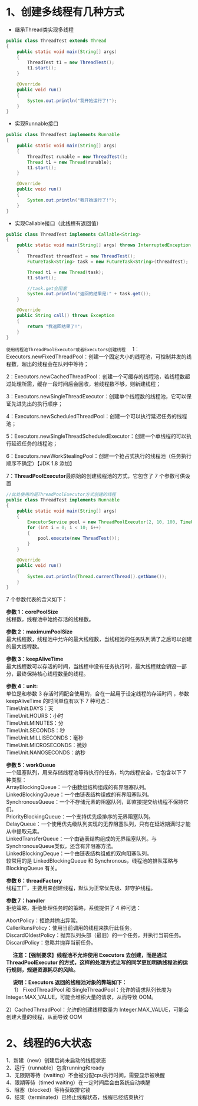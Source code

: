 
# 1、创建多线程有几种方式

- 继承Thread类实现多线程
```java
public class ThreadTest extends Thread
{
    public static void main(String[] args)
    {
        ThreadTest t1 = new ThreadTest();
        t1.start();
    }

    @Override
    public void run()
    {
        System.out.println("我开始运行了!");
    }
}
```

- 实现Runnable接口
```java
public class ThreadTest implements Runnable
{
    public static void main(String[] args)
    {
        ThreadTest runable = new ThreadTest();
        Thread t1 = new Thread(runable);
        t1.start();
    }

    @Override
    public void run()
    {
        System.out.println("我开始运行了!");
    }
}
```

- 实现Callable接口（此线程有返回值）
```java
public class ThreadTest implements Callable<String>
{
    public static void main(String[] args) throws InterruptedException, ExecutionException
    {
        ThreadTest threadTest = new ThreadTest();
        FutureTask<String> task = new FutureTask<String>(threadTest);

        Thread t1 = new Thread(task);
        t1.start();

        //task.get会阻塞
        System.out.println("返回的结果是:" + task.get());
    }

    @Override
    public String call() throws Exception
    {
        return "我返回结果了!";
    }
}
```

`使用线程池ThreadPoolExecutor或者Executors创建线程  `
1：Executors.newFixedThreadPool：创建一个固定大小的线程池，可控制并发的线程数，超出的线程会在队列中等待；  

2：Executors.newCachedThreadPool：创建一个可缓存的线程池，若线程数超过处理所需，缓存一段时间后会回收，若线程数不够，则新建线程；

3：Executors.newSingleThreadExecutor：创建单个线程数的线程池，它可以保证先进先出的执行顺序；  

4：Executors.newScheduledThreadPool：创建一个可以执行延迟任务的线程池；

5：Executors.newSingleThreadScheduledExecutor：创建一个单线程的可以执行延迟任务的线程池；  

6：Executors.newWorkStealingPool：创建一个抢占式执行的线程池（任务执行顺序不确定）【JDK 1.8 添加】  

7：**ThreadPoolExecutor**最原始的创建线程池的方式，它包含了 7 个参数可供设置

```java
//此处使用的是ThreadPoolExecutor方式创建的线程
public class ThreadTest implements Runnable
{
    public static void main(String[] args)
    {
        ExecutorService pool = new ThreadPoolExecutor(2, 10, 100, TimeUnit.MINUTES, new LinkedBlockingQueue<>(10));
        for (int i = 0; i < 10; i++)
        {
            pool.execute(new ThreadTest());
        }
    }

    @Override
    public void run()
    {
        System.out.println(Thread.currentThread().getName());
    }
}
```

7 个参数代表的含义如下：

**参数 1：corePoolSize**  
线程数，线程池中始终存活的线程数。

**参数 2：maximumPoolSize**  
最大线程数，线程池中允许的最大线程数，当线程池的任务队列满了之后可以创建的最大线程数。

**参数 3：keepAliveTime**  
最大线程数可以存活的时间，当线程中没有任务执行时，最大线程就会销毁一部分，最终保持核心线程数量的线程。

**参数 4：unit:**  
单位是和参数 3 存活时间配合使用的，合在一起用于设定线程的存活时间 ，参数 keepAliveTime 的时间单位有以下 7 种可选：  
TimeUnit.DAYS：天  
TimeUnit.HOURS：小时  
TimeUnit.MINUTES：分  
TimeUnit.SECONDS：秒  
TimeUnit.MILLISECONDS：毫秒  
TimeUnit.MICROSECONDS：微妙  
TimeUnit.NANOSECONDS：纳秒

**参数 5：workQueue**  
一个阻塞队列，用来存储线程池等待执行的任务，均为线程安全，它包含以下 7 种类型：  
ArrayBlockingQueue：一个由数组结构组成的有界阻塞队列。  
LinkedBlockingQueue：一个由链表结构组成的有界阻塞队列。  
SynchronousQueue：一个不存储元素的阻塞队列，即直接提交给线程不保持它们。  
PriorityBlockingQueue：一个支持优先级排序的无界阻塞队列。  
DelayQueue：一个使用优先级队列实现的无界阻塞队列，只有在延迟期满时才能从中提取元素。  
LinkedTransferQueue：一个由链表结构组成的无界阻塞队列。与SynchronousQueue类似，还含有非阻塞方法。  
LinkedBlockingDeque：一个由链表结构组成的双向阻塞队列。  
较常用的是 LinkedBlockingQueue 和 Synchronous，线程池的排队策略与 BlockingQueue 有关。

**参数 6：threadFactory**  
线程工厂，主要用来创建线程，默认为正常优先级、非守护线程。

**参数 7：handler**  
拒绝策略，拒绝处理任务时的策略，系统提供了 4 种可选：

AbortPolicy：拒绝并抛出异常。  
CallerRunsPolicy：使用当前调用的线程来执行此任务。  
DiscardOldestPolicy：抛弃队列头部（最旧）的一个任务，并执行当前任务。  
DiscardPolicy：忽略并抛弃当前任务。

   **注意：【强制要求】线程池不允许使用 Executors 去创建，而是通过 ThreadPoolExecutor 的方式，这样的处理方式让写的同学更加明确线程池的运行规则，规避资源耗尽的风险。**

   **说明：Executors 返回的线程池对象的弊端如下：**  
   
1） FixedThreadPool 和 SingleThreadPool：允许的请求队列长度为 Integer.MAX_VALUE，可能会堆积大量的请求，从而导致 OOM。

2）CachedThreadPool：允许的创建线程数量为 Integer.MAX_VALUE，可能会创建大量的线程，从而导致 OOM

# 2、线程的6大状态

1、新建（new）创建后尚未启动的线程状态  
2、运行（runnable）包含running和ready  
3、无限期等待（waiting）不会被分配cpu执行时间，需要显示被唤醒  
4、限期等待（timed waiting）在一定时间后会由系统自动唤醒  
5、阻塞（blocked）等待获取排它锁  
6、结束（terminated）已终止线程状态，线程已经结束执行


